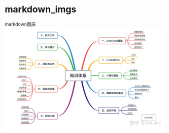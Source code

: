 # markdown_imgs
markdown图床
![xxx](https://github.com/h2huanghui/markdown_imgs/blob/master/markdown_tutorail%E7%9F%A5%E8%AF%86%E4%BD%93%E7%B3%BB.jpg)
